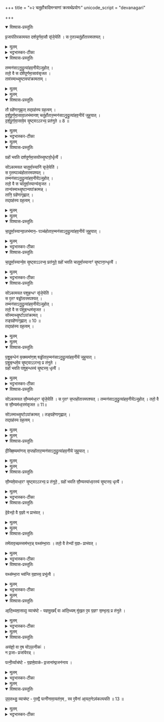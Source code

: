 +++
title = "०२ चतुर्होत्रादिमन्त्राणां क्रत्वर्थप्रयोगः"
unicode_script = "devanagari"

+++
<div class="js_include" url="/vedAH_yajuH/taittirIyam/sArasvata-vibhAgaH/brAhmaNam/sarva-prastutiH/2/2_hotR-brAhmaNAdi/02_chaturhotrAdimantrANAM_kratvarthaprayogaH"  newLevelForH1="1" includeTitle="true">

<details open><summary>विश्वास-प्रस्तुतिः</summary>

प्र॒जाप॑तिरकामयत दर्शपूर्णमा॒सौ सृ॑जे॒येति॑ ।
स ए॒तञ्चतु॑र्होतारमपश्यत् ।
</details>

<details><summary>मूलम्</summary>

प्र॒जाप॑तिरकामयत दर्शपूर्णमा॒सौ सृ॑जे॒येति॑ ।
स ए॒तञ्चतु॑र्होतारमपश्यत् ।
</details>

<details><summary>भट्टभास्कर-टीका</summary>

1 प्रजापतिरित्यादि ॥ चतुर्होता 'पृथिवी होता' इत्यादिः । 'वाचस्पते वाचः' इति ग्रहः ।
</details>

<details open><summary>विश्वास-प्रस्तुतिः</summary>

तम्मन॑साऽनु॒द्रुत्या॑हव॒नीये॑ऽजुहोत् ।  
ततो॒ वै स द॑र्शपूर्णमा॒साव॑सृजत ।  
ताव॑स्माथ्सृ॒ष्टावपा॑क्रामताम् ।  
</details>

<details><summary>मूलम्</summary>

तम्मन॑साऽनु॒द्रुत्या॑हव॒नीये॑ऽजुहोत् ।  
ततो॒ वै स द॑र्शपूर्णमा॒साव॑सृजत ।  
ताव॑स्माथ्सृ॒ष्टावपा॑क्रामताम् ।  
</details>


<details><summary>मूलम्</summary>

तौ ग्रहे॑णागृह्णात् ।तद्ग्रह॑स्य ग्रह॒त्वम् ।

द॒र्श॒पू॒र्ण॒मा॒सावा॒लभ॑मानः ।
चतु॑र्होतार॒म्मन॑साऽनु॒द्रुत्या॑हव॒नीये॑ जुहुयात् ।
</details>

<details open><summary>विश्वास-प्रस्तुतिः</summary>

तौ ग्रहे॑णागृह्णा॒त् तद्ग्रह॑स्य ग्रह॒त्वम् ।  
द॒र्श॒पू॒र्ण॒मा॒सावा॒लभ॑मानश् चतु॑र्होतार॒म्मन॑साऽनु॒द्रुत्या॑हव॒नीये॑ जुहुयात् ।  
द॒र्श॒पू॒र्ण॒मा॒सावे॒व सृ॒ष्ट्वाऽऽरभ्य॒ प्रत॑नुते ॥ 8 ॥  
</details>

<details><summary>मूलम्</summary>

तौ ग्रहे॑णागृह्णा॒त् तद्ग्रह॑स्य ग्रह॒त्वम् ।  
द॒र्श॒पू॒र्ण॒मा॒सावा॒लभ॑मानश् चतु॑र्होतार॒म्मन॑साऽनु॒द्रुत्या॑हव॒नीये॑ जुहुयात् ।  
द॒र्श॒पू॒र्ण॒मा॒सावे॒व सृ॒ष्ट्वाऽऽरभ्य॒ प्रत॑नुते ॥ 8 ॥  
</details>

<details><summary>भट्टभास्कर-टीका</summary>

आलभमानः प्राप्नुवन् । आहवनीये होमो विशेषः । समानमन्यत्पूर्वेण ॥
</details>


<details><summary>मूलम्</summary>

ग्रहो॑ भवति ।
द॒र्श॒पू॒र्ण॒मा॒सयो॑स्सृ॒ष्टयो॒र्धृत्यै॑ ।
</details>

<details open><summary>विश्वास-प्रस्तुतिः</summary>

ग्रहो॑ भवति दर्शपूर्णमा॒सयो॑स्सृ॒ष्टयो॒र्धृत्यै॑  ।    

सो॑ऽकामयत चातुर्मा॒स्यानि॑ सृजे॒येति॑ ।  
स ए॒तम्पञ्च॑होतारमपश्यत् ।  
तम्मन॑साऽनु॒द्रुत्या॑हव॒नीये॑ऽजुहोत् ।  
ततो॒ वै स चा॑तुर्मा॒स्यान्य॑सृजत ।  
तान्य॑स्माथ्सृ॒ष्टान्यपा॑क्रामन्न् ।  
तानि॒ ग्रहे॑णागृह्णात् ।  
तद्ग्रह॑स्य ग्रह॒त्वम् ।
</details>

<details><summary>मूलम्</summary>

ग्रहो॑ भवति दर्शपूर्णमा॒सयो॑स्सृ॒ष्टयो॒र्धृत्यै॑  ।    

सो॑ऽकामयत चातुर्मा॒स्यानि॑ सृजे॒येति॑ ।  
स ए॒तम्पञ्च॑होतारमपश्यत् ।  
तम्मन॑साऽनु॒द्रुत्या॑हव॒नीये॑ऽजुहोत् ।  
ततो॒ वै स चा॑तुर्मा॒स्यान्य॑सृजत ।  
तान्य॑स्माथ्सृ॒ष्टान्यपा॑क्रामन्न् ।  
तानि॒ ग्रहे॑णागृह्णात् ।  
तद्ग्रह॑स्य ग्रह॒त्वम् ।
</details>


<details><summary>मूलम्</summary>

चा॒तु॒र्मा॒स्यान्या॒लभ॑मानः ॥ 9 ॥  
पञ्च॑होतार॒म्मन॑साऽनु॒द्रुत्या॑हव॒नीये॑ जुहुयात् ।
चा॒तु॒र्मा॒स्यान्ये॒व सृ॒ष्ट्वाऽऽरभ्य॒ प्रत॑नुते ।
ग्रहो॑ भवति ।
चा॒तु॒र्मा॒स्यानाꣳ॑ सृ॒ष्टाना॒न्धृत्यै॑ ।
</details>

<details open><summary>विश्वास-प्रस्तुतिः</summary>

चा॒तु॒र्मा॒स्यान्या॒लभ॑मान॒ᳶ पञ्च॑होतार॒म्मन॑साऽनु॒द्रुत्या॑हव॒नीये॑  जुहुयात् ।  
</details>

<details><summary>मूलम्</summary>

चा॒तु॒र्मा॒स्यान्या॒लभ॑मान॒ᳶ पञ्च॑होतार॒म्मन॑साऽनु॒द्रुत्या॑हव॒नीये॑  जुहुयात् ।  
</details>

<details><summary>भट्टभास्कर-टीका</summary>

2 पञ्चहोता ॥ 'अग्निर्होता' इत्यादिः । 'सोमस्सोमस्य'5 इत्यादिः ग्रहः ।
</details>

<details open><summary>विश्वास-प्रस्तुतिः</summary>

चा॒तु॒र्मा॒स्यान्ये॒व सृ॒ष्ट्वाऽऽरभ्य॒ प्रत॑नुते॒ ग्रहो॑ भवति चातुर्मा॒स्यानाꣳ॑ सृ॒ष्टाना॒न्धृत्यै॑ ।
</details>

<details><summary>मूलम्</summary>

चा॒तु॒र्मा॒स्यान्ये॒व सृ॒ष्ट्वाऽऽरभ्य॒ प्रत॑नुते॒ ग्रहो॑ भवति चातुर्मा॒स्यानाꣳ॑ सृ॒ष्टाना॒न्धृत्यै॑ ।
</details>

<details><summary>भट्टभास्कर-टीका</summary>

चतुर्षु चतुर्षु मासेषु भवानि चातुर्मास्यानि, चातुर्मास्याख्यो यज्ञः 'तत्र भवः' इति ण्यः ॥
</details>

<details open><summary>विश्वास-प्रस्तुतिः</summary>

सो॑ऽकामयत पशुब॒न्धꣳ सृ॑जे॒येति॑ ।  
स ए॒तꣳ षड्ढो॑तारमपश्यत् ।  
तम्मन॑साऽनु॒द्रुत्या॑हव॒नीये॑ऽजुहोत् ।  
ततो॒ वै स प॑शुब॒न्धम॑सृजत ।  
सो॑स्माथ्सृ॒ष्टोऽपा॑क्रामत् ।  
तङ्ग्रहे॑णागृह्णात् ॥ 10 ॥    
तद्ग्रह॑स्य ग्रह॒त्वम् ।
</details>

<details><summary>मूलम्</summary>

सो॑ऽकामयत पशुब॒न्धꣳ सृ॑जे॒येति॑ ।  
स ए॒तꣳ षड्ढो॑तारमपश्यत् ।  
तम्मन॑साऽनु॒द्रुत्या॑हव॒नीये॑ऽजुहोत् ।  
ततो॒ वै स प॑शुब॒न्धम॑सृजत ।  
सो॑स्माथ्सृ॒ष्टोऽपा॑क्रामत् ।  
तङ्ग्रहे॑णागृह्णात् ॥ 10 ॥    
तद्ग्रह॑स्य ग्रह॒त्वम् ।
</details>


<details><summary>मूलम्</summary>

प॒शु॒ब॒न्धेन॑ य॒ख्ष्यमा॑णः ।
षड्ढो॑तार॒म्मन॑साऽनु॒द्रुत्या॑हव॒नीये॑ जुहुयात् ।
प॒शु॒ब॒न्धमे॒व सृ॒ष्ट्वाऽऽरभ्य॒ प्र त॑नुते ।
ग्रहो॑ भवति ।
प॒शु॒ब॒न्धस्य॑ सृ॒ष्टस्य॒ धृत्यै॑ ।
</details>

<details open><summary>विश्वास-प्रस्तुतिः</summary>

प॒शु॒ब॒न्धेन॑ य॒ख्ष्यमा॑ण॒श् षड्ढो॑तार॒म्मन॑साऽनु॒द्रुत्या॑हव॒नीये॑ जुहुयात् ।  
प॒शु॒ब॒न्धमे॒व सृ॒ष्ट्वाऽऽरभ्य॒ प्र त॑नुते ।  
ग्रहो॑ भवति पशुब॒न्धस्य॑ सृ॒ष्टस्य॒ धृत्यै॑ ।
</details>

<details><summary>मूलम्</summary>

प॒शु॒ब॒न्धेन॑ य॒ख्ष्यमा॑ण॒श् षड्ढो॑तार॒म्मन॑साऽनु॒द्रुत्या॑हव॒नीये॑ जुहुयात् ।  
प॒शु॒ब॒न्धमे॒व सृ॒ष्ट्वाऽऽरभ्य॒ प्र त॑नुते ।  
ग्रहो॑ भवति पशुब॒न्धस्य॑ सृ॒ष्टस्य॒ धृत्यै॑ ।
</details>

<details><summary>भट्टभास्कर-टीका</summary>

3 पशुर्बध्यतेऽस्मिन्निति पशुबन्धः कर्म, अधिकरणे घङ् । थाथादिनोत्तरपदान्तोदात्तत्वम् । षण्ढोता 'सूर्यं ते चक्षुः' इति । वाचस्पतेऽच्छिद्रया'6 इति ग्रहः ॥
</details>

<details open><summary>विश्वास-प्रस्तुतिः</summary>

सो॑ऽकामयत सौ॒म्यम॑ध्व॒रꣳ सृ॑जे॒येति॑ ।
स ए॒तꣳ स॒प्तहो॑तारमपश्यत् ।
तम्मन॑साऽनु॒द्रुत्या॑हव॒नीये॑ऽजुहोत् ।
ततो॒ वै स सौ॒म्यम॑ध्व॒रम॑सृजत ॥ 11॥

सो॑ऽस्माथ्सृ॒ष्टोऽपा॑क्रामत् ।
तङ्ग्रहे॑णागृह्णात् ।  
तद्ग्रह॑स्य ग्रह॒त्वम् ।  
</details>

<details><summary>मूलम्</summary>

सो॑ऽकामयत सौ॒म्यम॑ध्व॒रꣳ सृ॑जे॒येति॑ ।
स ए॒तꣳ स॒प्तहो॑तारमपश्यत् ।
तम्मन॑साऽनु॒द्रुत्या॑हव॒नीये॑ऽजुहोत् ।
ततो॒ वै स सौ॒म्यम॑ध्व॒रम॑सृजत ॥ 11॥

सो॑ऽस्माथ्सृ॒ष्टोऽपा॑क्रामत् ।
तङ्ग्रहे॑णागृह्णात् ।  
तद्ग्रह॑स्य ग्रह॒त्वम् ।  
</details>


<details><summary>मूलम्</summary>

दी॒ख्षि॒ष्यमा॑णः ।
स॒प्तहो॑तार॒म्मन॑साऽनु॒द्रुत्या॑हव॒नीये॑ जुहुयात् ।
</details>

<details open><summary>विश्वास-प्रस्तुतिः</summary>

दी॒ख्षि॒ष्यमा॑णस् स॒प्तहो॑तार॒म्मन॑साऽनु॒द्रुत्या॑हव॒नीये॑ जुहुयात् ।
</details>

<details><summary>मूलम्</summary>

दी॒ख्षि॒ष्यमा॑णस् स॒प्तहो॑तार॒म्मन॑साऽनु॒द्रुत्या॑हव॒नीये॑ जुहुयात् ।
</details>


<details><summary>मूलम्</summary>

सौ॒म्यमे॒वाध्व॒रꣳ सृ॒ष्ट्वाऽऽरभ्य॒ प्र त॑नुते ।
ग्रहो॑ भवति ।
सौ॒म्यस्या॑ध्व॒रस्य॑ सृ॒ष्टस्य॒ धृत्यै॑ ।
</details>

<details open><summary>विश्वास-प्रस्तुतिः</summary>

सौ॒म्यमे॒वाध्व॒रꣳ सृ॒ष्ट्वाऽऽरभ्य॒ प्र त॑नुते॒ , ग्रहो॑ भवति सौ॒म्यस्या॑ध्व॒रस्य॑ सृ॒ष्टस्य॒ धृत्यै॑ ।
</details>

<details><summary>मूलम्</summary>

सौ॒म्यमे॒वाध्व॒रꣳ सृ॒ष्ट्वाऽऽरभ्य॒ प्र त॑नुते॒ , ग्रहो॑ भवति सौ॒म्यस्या॑ध्व॒रस्य॑ सृ॒ष्टस्य॒ धृत्यै॑ ।
</details>

<details><summary>भट्टभास्कर-टीका</summary>

4 सप्तहोता 'महाहविर्होता' इति । 'वाचस्पते हृद्विधे नामन्'7 इति ग्रहः ॥
</details>

<details open><summary>विश्वास-प्रस्तुतिः</summary>

दे॒वेभ्यो॒ वै य॒ज्ञो न प्राभ॑वत् ।
</details>

<details><summary>मूलम्</summary>

दे॒वेभ्यो॒ वै य॒ज्ञो न प्राभ॑वत् ।
</details>


<details><summary>मूलम्</summary>

तमे॑ताव॒च्छस्सम॑भरन्न् ॥ 12 ॥  
यथ्स॑म्भा॒राः ।
ततो॒ वै तेभ्यो॑ य॒ज्ञᳶ प्राभ॑वत् ।
यथ्स॑म्भा॒रा भव॑न्ति ।
य॒ज्ञस्य॒ प्रभू॑त्यै ।
</details>

<details open><summary>विश्वास-प्रस्तुतिः</summary>

तमे॑ताव॒च्छस्सम॑भर॒न्न्   यथ्स॑म्भा॒राः ।
ततो॒ वै तेभ्यो॑ य॒ज्ञᳶ प्राभ॑वत् ।
</details>

<details><summary>मूलम्</summary>

तमे॑ताव॒च्छस्सम॑भर॒न्न्   यथ्स॑म्भा॒राः ।
ततो॒ वै तेभ्यो॑ य॒ज्ञᳶ प्राभ॑वत् ।
</details>

<details><summary>भट्टभास्कर-टीका</summary>

5 देवेभ्यो वा इत्यादि ॥ न प्राभवत् न पर्याप्तोऽभवत् ।
</details>

<details open><summary>विश्वास-प्रस्तुतिः</summary>

यथ्स॑म्भा॒रा भव॑न्ति  य॒ज्ञस्य॒ प्रभू॑त्यै ।
</details>

<details><summary>मूलम्</summary>

यथ्स॑म्भा॒रा भव॑न्ति  य॒ज्ञस्य॒ प्रभू॑त्यै ।
</details>

<details><summary>भट्टभास्कर-टीका</summary>

अथ तं यज्ञं देवा एतावच्छः एतावत्प्रमाणैरवयवैः यावत्प्रमाणास्संभाराः संभारयजूंषि 'अग्निर्यजुर्भिः' इत्यादीनि एतावच्छः समभरन् 'यत्तदेतेभ्यः परिमाणे वतृप्' । 'बहुगणवतुडति' इति संख्यातात् 'संख्यैकवचनाच्च' इति शम् ॥
</details>


<details><summary>मूलम्</summary>

आ॒ति॒थ्यमा॒साद्य॒ व्याच॑ष्टे ।  
य॒ज्ञ॒मु॒खव्ँ वा आ॑ति॒थ्यम् ।  
मु॒ख॒त ए॒व य॒ज्ञꣳ स॒म्भृत्य॒ प्र त॑नुते ।
</details>

<details open><summary>विश्वास-प्रस्तुतिः</summary>

आ॒ति॒थ्यमा॒साद्य॒ व्याच॑ष्टे - यज्ञमु॒खव्ँ वा आ॑ति॒थ्यम् मु॑ख॒त ए॒व य॒ज्ञꣳ स॒म्भृत्य॒ प्र त॑नुते ।
</details>

<details><summary>मूलम्</summary>

आ॒ति॒थ्यमा॒साद्य॒ व्याच॑ष्टे - यज्ञमु॒खव्ँ वा आ॑ति॒थ्यम् मु॑ख॒त ए॒व य॒ज्ञꣳ स॒म्भृत्य॒ प्र त॑नुते ।
</details>

<details><summary>भट्टभास्कर-टीका</summary>

6 आतिथ्यमित्यादि ॥ अतिथय इदं आतिथ्यं 'अतिथेर्ण्यः' आतिथ्यं द्रव्यमासाद्य अन्तर्वेद्यानीय संभारयजूंषि व्याचष्टे ॥
</details>


<details><summary>मूलम्</summary>

अय॑ज्ञो॒ वा ए॒षः ।
यो॑ऽप॒त्नीकः॑ ।
न प्र॒जाᳶ प्रजा॑येरन्न् ।

पत्नी॒र्व्याच॑ष्टे ।
य॒ज्ञमे॒वाकः॑ ।
प्र॒जाना॑म्प्र॒जन॑नाय ।
</details>

<details open><summary>विश्वास-प्रस्तुतिः</summary>

अय॑ज्ञो॒ वा ए॒ष यो॑ऽप॒त्नीकः॑ ।   
न प्र॒जाᳶ प्रजा॑येरन्न् ।  

पत्नी॒र्व्याच॑ष्टे - य॒ज्ञमे॒वाक॑ᳶ  प्र॒जाना॑म्प्र॒जन॑नाय ।
</details>

<details><summary>मूलम्</summary>

अय॑ज्ञो॒ वा ए॒ष यो॑ऽप॒त्नीकः॑ ।   
न प्र॒जाᳶ प्रजा॑येरन्न् ।  

पत्नी॒र्व्याच॑ष्टे - य॒ज्ञमे॒वाक॑ᳶ  प्र॒जाना॑म्प्र॒जन॑नाय ।
</details>

<details><summary>भट्टभास्कर-टीका</summary>

7 अयज्ञो वा इत्यादि ॥ पत्नीः 'सेनेन्द्रस्य' इत्याद्याः पत्नीर्व्याचष्टे । सपत्नकित्वाद्यज्ञमेव करोति, स च प्रजानां प्रजननाय भवति ॥
</details>


<details><summary>मूलम्</summary>

उ॒प॒सथ्सु॒ व्याच॑ष्टे ।
ए॒तद्वै पत्नी॑नामा॒यत॑नम् ।
स्व ए॒वैना॑ आ॒यत॒नेऽव॑कल्पयति ॥ 13 ॥  
</details>

<details open><summary>विश्वास-प्रस्तुतिः</summary>

उ॒प॒सथ्सु॒ व्याच॑ष्ट - ए॒तद्वै पत्नी॑नामा॒यत॑न॒म् , स्व ए॒वैना॑ आ॒यत॒नेऽव॑कल्पयति ॥ 13 ॥  
</details>

<details><summary>मूलम्</summary>

उ॒प॒सथ्सु॒ व्याच॑ष्ट - ए॒तद्वै पत्नी॑नामा॒यत॑न॒म् , स्व ए॒वैना॑ आ॒यत॒नेऽव॑कल्पयति ॥ 13 ॥  
</details>

<details><summary>भट्टभास्कर-टीका</summary>

8 उपसत्स्वित्यादि ॥ उपसन्तु देवपत्नीर्व्याचष्टे, एतत् पत्नीनां स्थानं, यदुपसदनस्य उपशयनस्थानीयस्य स्थानम् । तस्मात् स्वस्मिन्नायतने एता अवकॢप्ता भवन्ति ॥

इति तैत्तिरीयब्राह्मणे द्वितीयाष्टके द्वितीयप्रपाठके द्वितीयोऽनुवाकः ॥  

</details>
</div>